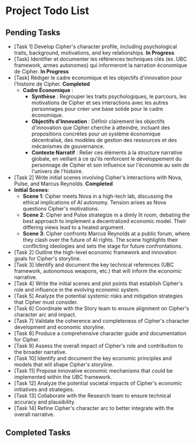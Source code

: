 # Project Todo List

## Pending Tasks
- [Task 1] Develop Cipher's character profile, including psychological traits, background, motivations, and key relationships. **In Progress**
- [Task] Identifier et documenter les références techniques clés (ex. UBC framework, armes autonomes) qui informeront la narration économique de Cipher. **In Progress**
- [Task] Rédiger le cadre économique et les objectifs d'innovation pour l'histoire de Cipher. **Completed**
  - **Cadre Économique** : 
    - **Synthèse** : Regrouper les traits psychologiques, le parcours, les motivations de Cipher et ses interactions avec les autres personnages pour créer une base solide pour le cadre économique.
    - **Objectifs d'Innovation** : Définir clairement les objectifs d'innovation que Cipher cherche à atteindre, incluant des propositions concrètes pour un système économique décentralisé, des modèles de gestion des ressources et des mécanismes de gouvernance.
    - **Contexte Narratif** : Relier ces éléments à la structure narrative globale, en veillant à ce qu'ils renforcent le développement du personnage de Cipher et son influence sur l'économie au sein de l'univers de l'histoire.
- [Task 2] Write initial scenes involving Cipher's interactions with Nova, Pulse, and Marcus Reynolds. **Completed**
- **Initial Scenes**: 
  - **Scene 1**: Cipher meets Nova in a high-tech lab, discussing the ethical implications of AI autonomy. Tension arises as Nova questions Cipher's motivations.
  - **Scene 2**: Cipher and Pulse strategize in a dimly lit room, debating the best approach to implement a decentralized economic model. Their differing views lead to a heated argument.
  - **Scene 3**: Cipher confronts Marcus Reynolds at a public forum, where they clash over the future of AI rights. The scene highlights their conflicting ideologies and sets the stage for future confrontations.
- [Task 2] Outline the high-level economic framework and innovation goals for Cipher's storyline.
- [Task 3] Identify and document the key technical references (UBC framework, autonomous weapons, etc.) that will inform the economic narrative.
- [Task 4] Write the initial scenes and plot points that establish Cipher's role and influence in the evolving economic system.
- [Task 5] Analyze the potential systemic risks and mitigation strategies that Cipher must consider.
- [Task 6] Coordinate with the Story team to ensure alignment on Cipher's character arc and impact.
- [Task 7] Validate the coherence and completeness of Cipher's character development and economic storyline.
- [Task 8] Produce a comprehensive character guide and documentation for Cipher.
- [Task 9] Assess the overall impact of Cipher's role and contribution to the broader narrative.
- [Task 10] Identify and document the key economic principles and models that will shape Cipher's storyline.
- [Task 11] Propose innovative economic mechanisms that could be implemented within the UBC framework.
- [Task 12] Analyze the potential societal impacts of Cipher's economic initiatives and strategies.
- [Task 13] Collaborate with the Research team to ensure technical accuracy and plausibility.
- [Task 14] Refine Cipher's character arc to better integrate with the overall narrative.

## Completed Tasks
